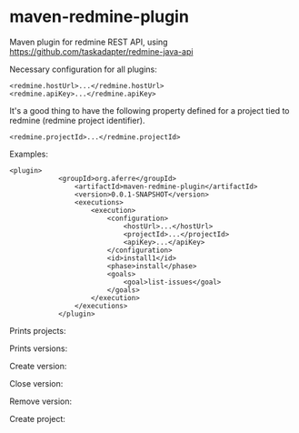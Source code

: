 maven-redmine-plugin
====================

Maven plugin for redmine REST API, using https://github.com/taskadapter/redmine-java-api


Necessary configuration for all plugins:
```
<redmine.hostUrl>...</redmine.hostUrl>
<redmine.apiKey>...</redmine.apiKey>
```

It's a good thing to have the following property defined for a project tied to redmine (redmine project identifier).
```
<redmine.projectId>...</redmine.projectId>
```

Examples:
```
<plugin>
  			<groupId>org.aferre</groupId>
				<artifactId>maven-redmine-plugin</artifactId>
				<version>0.0.1-SNAPSHOT</version>
				<executions>
					<execution>
						<configuration>
							<hostUrl>...</hostUrl>
							<projectId>...</projectId>
							<apiKey>...</apiKey>
						</configuration>
						<id>install1</id>
						<phase>install</phase>
						<goals>
							<goal>list-issues</goal>
						</goals>
					</execution>
				</executions>
			</plugin>
```
Prints projects:

Prints versions:

Create version:

Close version:

Remove version:

Create project:
